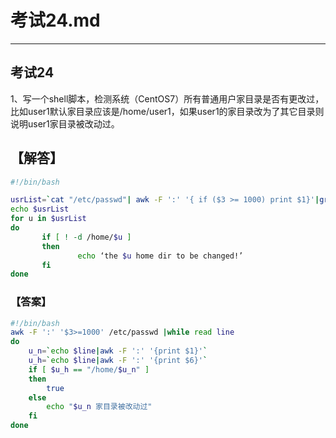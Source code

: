# 考试24.md  
---  
## 考试24  
1、写一个shell脚本，检测系统（CentOS7）所有普通用户家目录是否有更改过，比如user1默认家目录应该是/home/user1，如果user1的家目录改为了其它目录则说明user1家目录被改动过。   
   
## 【解答】   
```bash  
#!/bin/bash

usrList=`cat "/etc/passwd"| awk -F ':' '{ if ($3 >= 1000) print $1}'|grep -v "nobody"`
echo $usrList
for u in $usrList
do
       if [ ! -d /home/$u ]
       then
               echo ‘the $u home dir to be changed!’
       fi
done
```  

### 【答案】 
```bash  
#!/bin/bash
awk -F ':' '$3>=1000' /etc/passwd |while read line
do
    u_n=`echo $line|awk -F ':' '{print $1}'`
    u_h=`echo $line|awk -F ':' '{print $6}'`
    if [ $u_h == "/home/$u_n" ]
    then
        true
    else
        echo "$u_n 家目录被改动过"
    fi
done
```  




